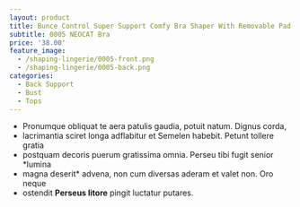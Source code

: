 ```yaml
---
layout: product
title: Bunce Control Super Support Comfy Bra Shaper With Removable Pad
subtitle: 0005 NEOCAT Bra
price: '38.00'
feature_image: 
  - /shaping-lingerie/0005-front.png
  - /shaping-lingerie/0005-back.png
categories: 
  - Back Support
  - Bust
  - Tops
---
```


- Pronumque obliquat te aera patulis gaudia, potuit natum. Dignus corda,
- lacrimantia sciret longa adflabitur et Semelen habebit. Petunt tollere gratia
- postquam decoris puerum gratissima omnia. Perseu tibi fugit senior *lumina
- magna deserit* advena, non cum diversas aderam et valet non. Oro neque
- ostendit **Perseus litore** pingit luctatur putares.
